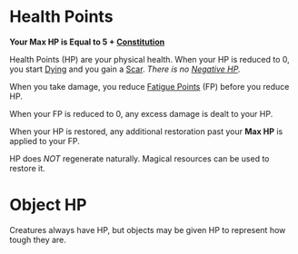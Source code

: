 # Health Points

**Your Max HP is Equal to 5 + [Constitution](../The%20Ability%20Scores/Constitution.md)**

Health Points (HP) are your physical health. When your HP is reduced to 0, you start [Dying](../../Game%20Procedures/Conditions/Dying.md) and you gain a [Scar](Scars.md). *There is no [Negative HP](Health%20Points.md#Negative%20HP).*

When you take damage, you reduce [Fatigue Points](Fatigue%20Points.md) (FP) before you reduce HP.

When your FP is reduced to 0, any excess damage is dealt to your HP.

When your HP is restored, any additional restoration past your **Max HP** is applied to your FP.

HP does *NOT* regenerate naturally. Magical resources can be used to restore it.

# Object HP

Creatures always have HP, but objects may be given HP to represent how tough they are.
